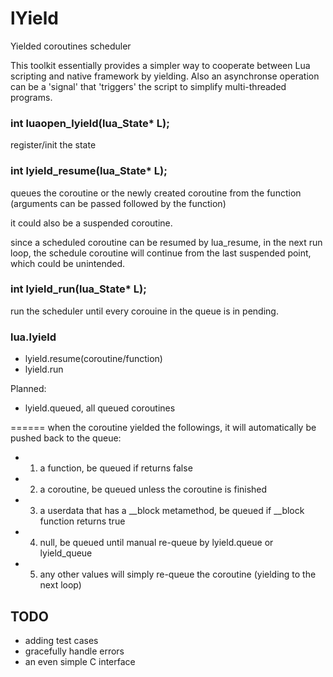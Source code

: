 lYield
======

Yielded coroutines scheduler

This toolkit essentially provides a simpler way to cooperate between Lua scripting and native framework by yielding. Also
an asynchronse operation can be a 'signal' that 'triggers' the script to simplify multi-threaded programs.

### int luaopen_lyield(lua_State* L);
register/init the state

### int lyield_resume(lua_State* L);
queues the coroutine or the newly created coroutine from the function (arguments can be passed followed by the function)

it could also be a suspended coroutine.

since a scheduled coroutine can be resumed by lua_resume, in the next run loop, the schedule coroutine will continue from the last suspended point,
which could be unintended.

### int lyield_run(lua_State* L);

run the scheduler until every corouine in the queue is in pending.

### lua.lyield
* lyield.resume(coroutine/function)
* lyield.run

Planned:
* lyield.queued, all queued coroutines

======
when the coroutine yielded the followings, it will automatically be pushed back to the queue:

* 1. a function, be queued if returns false
* 2. a coroutine, be queued unless the coroutine is finished
* 3. a userdata that has a __block metamethod, be queued if __block function returns true
* 4. null, be queued until manual re-queue by lyield.queue or lyield_queue
* 5. any other values will simply re-queue the coroutine (yielding to the next loop)

## TODO
* adding test cases
* gracefully handle errors
* an even simple C interface
